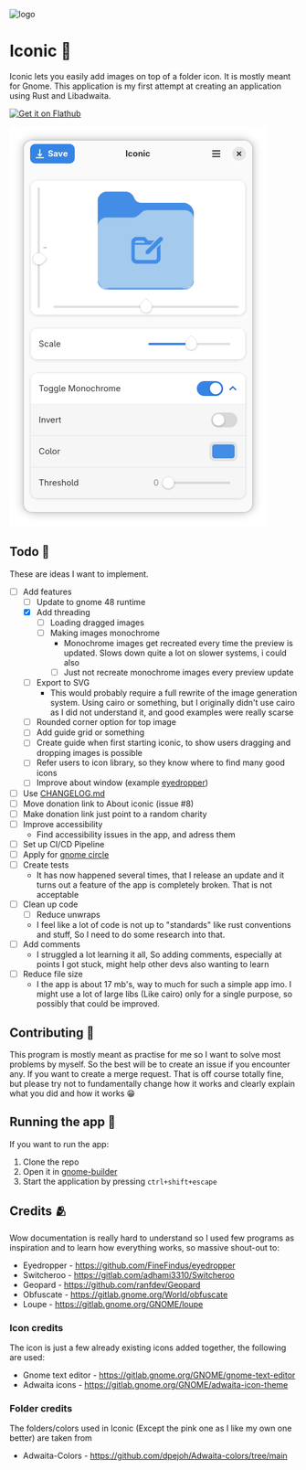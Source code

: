 ![logo](https://raw.githubusercontent.com/youpie/Folder_icon_creator/main/data/icons/nl.emphisia.icon.svg)

# Iconic 📁

Iconic lets you easily add images on top of a folder icon. It is mostly meant for Gnome. 
This application is my first attempt at creating an application using Rust and Libadwaita.

<a href='https://flathub.org/apps/details/nl.emphisia.icon'><img width='240' alt='Get it on Flathub' src='https://flathub.org/api/badge?locale=en&light'/></a>
<div>
<a>
    <picture>
      <source media="(prefers-color-scheme: dark)" srcset="https://github.com/youpie/Iconic/blob/main/data/screenshots/Main%20screen%20dark.png?raw=true">
      <img alt="Iconic logo" src="https://github.com/youpie/Iconic/blob/main/data/screenshots/Main%20screen%20light.png?raw=true">
    </picture>
  </a>
</div>

## Todo 📝

These are ideas I want to implement.
- [ ] Add features
    - [ ] Update to gnome 48 runtime
    - [X] Add threading
        - [ ] Loading dragged images
        - [ ] Making images monochrome
            - Monochrome images get recreated every time the preview is updated. Slows down quite a lot on slower systems, i could also
            - [ ] Just not recreate monochrome images every preview update
    - [ ] Export to SVG
        - This would probably require a full rewrite of the image generation system. Using cairo or something, but I originally didn't use cairo as I did not understand it, and good examples were really scarse 
    - [ ] Rounded corner option for top image
    - [ ] Add guide grid or something
    - [ ] Create guide when first starting iconic, to show users dragging and dropping images is possible
    - [ ] Refer users to icon library, so they know where to find many good icons   
    - [ ] Improve about window (example [eyedropper](https://github.com/FineFindus/eyedropper/blob/main/src/widgets/about_window.rs))
- [ ] Use [CHANGELOG.md](https://keepachangelog.com/en/1.0.0/)
- [ ] Move donation link to About iconic (issue #8)
- [ ] Make donation link just point to a random charity
- [ ] Improve accessibility
    - Find accessibility issues in the app, and adress them
- [ ] Set up CI/CD Pipeline
- [ ] Apply for [gnome circle](https://gitlab.gnome.org/Teams/Circle#how-to-apply)
- [ ] Create tests
    - It has now happened several times, that I release an update and it turns out a feature of the app is completely broken. That is not acceptable
- [ ] Clean up code
    - [ ] Reduce unwraps
    - I feel like a lot of code is not up to "standards" like rust conventions and stuff, So I need to do some research into that. 
- [ ] Add comments
    - I struggled a lot learning it all, So adding comments, especially at points I got stuck, might help other devs also wanting to learn 
- [ ] Reduce file size
    - I the app is about 17 mb's, way to much for such a simple app imo. I might use a lot of large libs (Like cairo) only for a single purpose, so possibly that could be improved.

## Contributing 🤝
This program is mostly meant as practise for me so I want to solve most problems by myself. So the best will be to create an issue if you encounter any.
If you want to create a merge request. That is off course totally fine, but please try not to fundamentally change how it works and clearly explain what you did and how it works 😁

## Running the app 🏃
If you want to run the app:
1. Clone the repo
2. Open it in [gnome-builder](https://flathub.org/apps/org.gnome.Builder)
3. Start the application by pressing `ctrl+shift+escape`

## Credits 🫂
Wow documentation is really hard to understand so I used few programs as inspiration and to learn how everything works, so massive shout-out to:
- Eyedropper - https://github.com/FineFindus/eyedropper
- Switcheroo - https://gitlab.com/adhami3310/Switcheroo
- Geopard - https://github.com/ranfdev/Geopard
- Obfuscate - https://gitlab.gnome.org/World/obfuscate
- Loupe - https://gitlab.gnome.org/GNOME/loupe

### Icon credits
The icon is just a few already existing icons added together, the following are used:
- Gnome text editor - https://gitlab.gnome.org/GNOME/gnome-text-editor
- Adwaita icons - https://gitlab.gnome.org/GNOME/adwaita-icon-theme

### Folder credits
The folders/colors used in Iconic (Except the pink one as I like my own one better) are taken from 
- Adwaita-Colors - https://github.com/dpejoh/Adwaita-colors/tree/main

